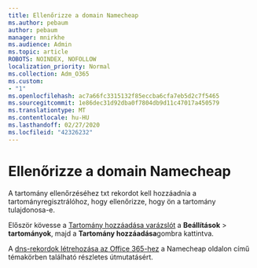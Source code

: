 ```yaml
---
title: Ellenőrizze a domain Namecheap
ms.author: pebaum
author: pebaum
manager: mnirkhe
ms.audience: Admin
ms.topic: article
ROBOTS: NOINDEX, NOFOLLOW
localization_priority: Normal
ms.collection: Adm_O365
ms.custom:
- "1"
ms.openlocfilehash: ac7a66fc3315132f85eccba6cfa7eb5d2c7f5465
ms.sourcegitcommit: 1e86dec31d92dba0f7804db9d11c47017a450579
ms.translationtype: MT
ms.contentlocale: hu-HU
ms.lasthandoff: 02/27/2020
ms.locfileid: "42326232"
---
```

# <a name="verify-your-domain-with-namecheap"></a>Ellenőrizze a domain Namecheap

A tartomány ellenőrzéséhez txt rekordot kell hozzáadnia a tartományregisztrálóhoz, hogy ellenőrizze, hogy ön a tartomány tulajdonosa-e. 

Először kövesse a [Tartomány hozzáadása varázslót](https://portal.office.com/adminportal/home#/Domains) a **Beállítások** \> **tartományok**, majd a **Tartomány hozzáadása**gombra kattintva.
  
A [dns-rekordok létrehozása az Office 365-hez](https://docs.microsoft.com/microsoft-365/admin/dns/create-dns-records-at-namecheap) a Namecheap oldalon című témakörben található részletes útmutatásért.